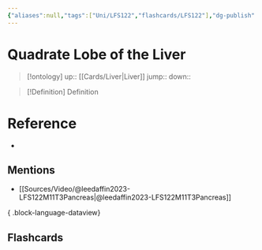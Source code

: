 ```yaml
---
{"aliases":null,"tags":["Uni/LFS122","flashcards/LFS122"],"dg-publish":true,"permalink":"/cards/quadrate-lobe-of-the-liver/","dgPassFrontmatter":true}
---
```


# Quadrate Lobe of the Liver

> [!ontology]
> up:: [[Cards/Liver\|Liver]]
> jump:: 
> down:: 

> [!Definition] Definition

# Reference

- 

## Mentions

- [[Sources/Video/@leedaffin2023-LFS122M11T3Pancreas\|@leedaffin2023-LFS122M11T3Pancreas]]

{ .block-language-dataview}

## Flashcards